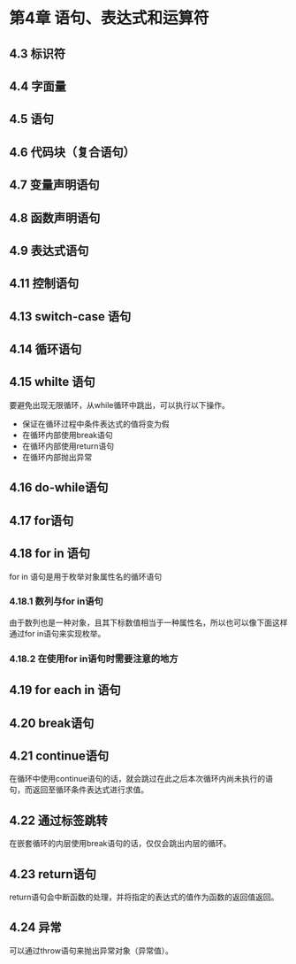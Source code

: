 # 第4章 语句、表达式和运算符 #

## 4.3 标识符 ##

## 4.4 字面量 ##

## 4.5 语句 ##

## 4.6 代码块（复合语句） ##

## 4.7 变量声明语句 ##

## 4.8 函数声明语句 ##

## 4.9 表达式语句 ##

## 4.11 控制语句 ##

## 4.13 switch-case 语句 ##

## 4.14 循环语句 ##

## 4.15 whilte 语句 ##
要避免出现无限循环，从while循环中跳出，可以执行以下操作。

* 保证在循环过程中条件表达式的值将变为假
* 在循环内部使用break语句
* 在循环内部使用return语句
* 在循环内部抛出异常

## 4.16 do-while语句 ##

## 4.17 for语句 ##

## 4.18 for in 语句 ##
for in 语句是用于枚举对象属性名的循环语句

### 4.18.1 数列与for in语句 ###
由于数列也是一种对象，且其下标数值相当于一种属性名，所以也可以像下面这样通过for in语句来实现枚举。

### 4.18.2 在使用for in语句时需要注意的地方 ###

## 4.19 for each in 语句 ##

## 4.20 break语句 ##

## 4.21 continue语句 ##
在循环中使用continue语句的话，就会跳过在此之后本次循环内尚未执行的语句，而返回至循环条件表达式进行求值。

## 4.22 通过标签跳转 ##
在嵌套循环的内层使用break语句的话，仅仅会跳出内层的循环。

## 4.23 return语句 ##
return语句会中断函数的处理，并将指定的表达式的值作为函数的返回值返回。

## 4.24 异常 ##
可以通过throw语句来抛出异常对象（异常值）。